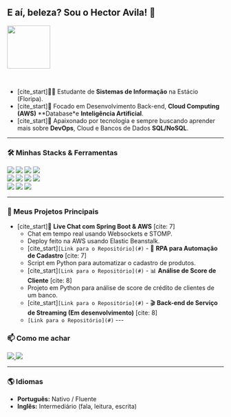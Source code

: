 ## E aí, beleza? Sou o Hector Avila! 👋

<p>
  <img src="https://media.giphy.com/media/v1.Y2lkPTc5MGI3NjExM3hxdWJ1YWlyY2F6cWY4aW5xMWRqN214b2w0ZGRzN2J1eDF0MnZqZSZlcD12MV9pbnRlcm5hbF9naWZfYnlfaWQmY3Q9Zw/qgQUGGAC3Pfv687qPC/giphy.gif" width="100" />
</p>

<br>

- [cite_start]👨‍💻 Estudante de **Sistemas de Informação** na Estácio (Floripa).
- [cite_start]🚀 Focado em Desenvolvimento Back-end, **Cloud Computing (AWS)** **Database*e **Inteligência Artificial**.
- [cite_start]🧠 Apaixonado por tecnologia e sempre buscando aprender mais sobre **DevOps**, Cloud e Bancos de Dados **SQL/NoSQL**.

---

### 🛠️ Minhas Stacks & Ferramentas

<p align="left">
  <a href="#"><img src="https://img.shields.io/badge/Python-3776AB?style=for-the-badge&logo=python&logoColor=white" /></a>
  <a href="#"><img src="https://img.shields.io/badge/Java-ED8B00?style=for-the-badge&logo=openjdk&logoColor=white" /></a>
  <a href="#"><img src="https://img.shields.io/badge/Spring-6DB33F?style=for-the-badge&logo=spring&logoColor=white" /></a>
  <a href="#"><img src="https://img.shields.io/badge/HTML5-E34F26?style=for-the-badge&logo=html5&logoColor=white" /></a>
  <br>
  <a href="#"><img src="https://img.shields.io/badge/AWS-232F3E?style=for-the-badge&logo=amazon-aws&logoColor=white" /></a>
  <a href="#"><img src="https://img.shields.io/badge/Docker-2496ED?style=for-the-badge&logo=docker&logoColor=white" /></a>
  <a href="#"><img src="https://img.shields.io/badge/Kubernetes-326CE5?style=for-the-badge&logo=kubernetes&logoColor=white" /></a>
  <a href="#"><img src="https://img.shields.io/badge/Linux-FCC624?style=for-the-badge&logo=linux&logoColor=black" /></a>
  <br>
  <a href="#"><img src="https://img.shields.io/badge/SQL-000000?style=for-the-badge&logo=postgresql&logoColor=white" /></a>
  <a href="#"><img src="https://img.shields.io/badge/Git-F05032?style=for-the-badge&logo=git&logoColor=white" /></a>
  <a href="#"><img src="https://img.shields.io/badge/APIs_Rest-000000?style=for-the-badge&logo=readme&logoColor=white" /></a>
</p>

---


### 📂 Meus Projetos Principais

- [cite_start]💬 **Live Chat com Spring Boot & AWS** [cite: 7]
  - Chat em tempo real usando Websockets e STOMP.
  - Deploy feito na AWS usando Elastic Beanstalk.
  - [cite_start]`[Link para o Repositório](#)` - 🤖 **RPA para Automação de Cadastro** [cite: 7]
  - Script em Python para automatizar o cadastro de produtos.
  - [cite_start]`[Link para o Repositório](#)` - 📊 **Análise de Score de Cliente** [cite: 8]
  - Projeto em Python para análise de score de crédito de clientes de um banco.
  - [cite_start]`[Link para o Repositório](#)` - 🎬 **Back-end de Serviço de Streaming (Em desenvolvimento)** [cite: 8]
  - `[Link para o Repositório](#)` ---

### 📫 Como me achar

<p>
  <a href="mailto:hectoravllr@gmail.com" target="_blank">
    <img src="https://img.shields.io/badge/Gmail-D14836?style=for-the-badge&logo=gmail&logoColor=white" />
  </a>
  
  <a href="LINK_DO_SEU_LINKEDIN" target="_blank">
    <img src="https://img.shields.io/badge/LinkedIn-0077B5?style=for-the-badge&logo=linkedin&logoColor=white" />
  </a>
</p>

---

### 🌎 Idiomas

- **Português:** Nativo / Fluente
- **Inglês:** Intermediário (fala, leitura, escrita)
